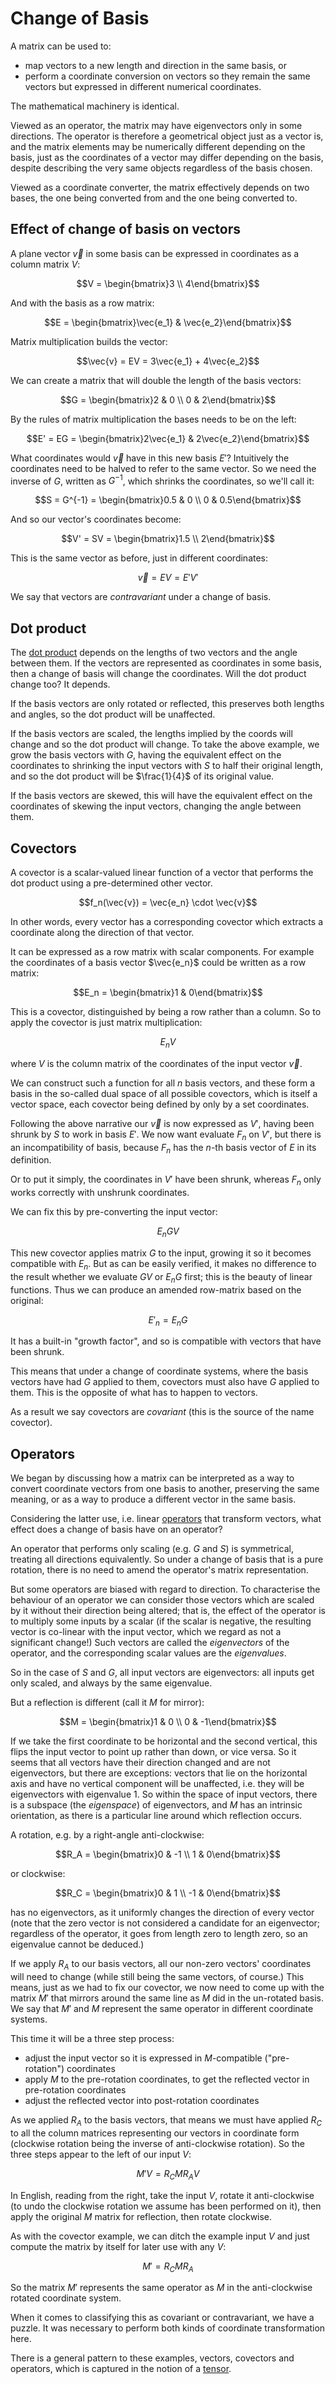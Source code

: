 # Change of Basis

A matrix can be used to:

-   map vectors to a new length and direction in the same basis, or
-   perform a coordinate conversion on vectors so they remain the same vectors but expressed in different numerical coordinates.

The mathematical machinery is identical.

Viewed as an operator, the matrix may have eigenvectors only in some directions. The operator is therefore a geometrical object just as a vector is, and the matrix elements may be numerically different depending on the basis, just as the coordinates of a vector may differ depending on the basis, despite describing the very same objects regardless of the basis chosen.

Viewed as a coordinate converter, the matrix effectively depends on two bases, the one being converted from and the one being converted to.

## Effect of change of basis on vectors

A plane vector $\vec{v}$ in some basis can be expressed in coordinates as a column matrix $V$:

$$V = \begin{bmatrix}3 \\ 4\end{bmatrix}$$

And with the basis as a row matrix:

$$E = \begin{bmatrix}\vec{e_1} & \vec{e_2}\end{bmatrix}$$

Matrix multiplication builds the vector:

$$\vec{v} = EV = 3\vec{e_1} + 4\vec{e_2}$$

We can create a matrix that will double the length of the basis vectors:

$$G = \begin{bmatrix}2 & 0 \\ 0 & 2\end{bmatrix}$$

By the rules of matrix multiplication the bases needs to be on the left:

$$E' = EG = \begin{bmatrix}2\vec{e_1} & 2\vec{e_2}\end{bmatrix}$$

What coordinates would $\vec{v}$ have in this new basis $E'$? Intuitively the coordinates need to be halved to refer to the same vector. So we need the inverse of $G$, written as $G^{-1}$, which shrinks the coordinates, so we'll call it:

$$S = G^{-1} = \begin{bmatrix}0.5 & 0 \\ 0 & 0.5\end{bmatrix}$$

And so our vector's coordinates become:

$$V' = SV = \begin{bmatrix}1.5 \\ 2\end{bmatrix}$$

This is the same vector as before, just in different coordinates:

$$\vec{v} = EV = E'V'$$

We say that vectors are _contravariant_ under a change of basis.

## Dot product

The [dot product](./vectors-dot-product.md) depends on the lengths of two vectors and the angle between them. If the vectors are represented as coordinates in some basis, then a change of basis will change the coordinates. Will the dot product change too? It depends.

If the basis vectors are only rotated or reflected, this preserves both lengths and angles, so the dot product will be unaffected.

If the basis vectors are scaled, the lengths implied by the coords will change and so the dot product will change. To take the above example, we grow the basis vectors with $G$, having the equivalent effect on the coordinates to shrinking the input vectors with $S$ to half their original length, and so the dot product will be $\frac{1}{4}$ of its original value.

If the basis vectors are skewed, this will have the equivalent effect on the coordinates of skewing the input vectors, changing the angle between them.

## Covectors

A covector is a scalar-valued linear function of a vector that performs the dot product using a pre-determined other vector.

$$f_n(\vec{v}) = \vec{e_n} \cdot \vec{v}$$

In other words, every vector has a corresponding covector which extracts a coordinate along the direction of that vector.

It can be expressed as a row matrix with scalar components. For example the coordinates of a basis vector $\vec{e_n}$ could be written as a row matrix:

$$E_n = \begin{bmatrix}1 & 0\end{bmatrix}$$

This is a covector, distinguished by being a row rather than a column. So to apply the covector is just matrix multiplication:

$$E_nV$$

where $V$ is the column matrix of the coordinates of the input vector $\vec{v}$.

We can construct such a function for all $n$ basis vectors, and these form a basis in the so-called dual space of all possible covectors, which is itself a vector space, each covector being defined by only by a set coordinates.

Following the above narrative our $\vec{v}$ is now expressed as $V'$, having been shrunk by $S$ to work in basis $E'$. We now want evaluate $F_n$ on $V'$, but there is an incompatibility of basis, because $F_n$ has the $n$-th basis vector of $E$ in its definition.

Or to put it simply, the coordinates in $V'$ have been shrunk, whereas $F_n$ only works correctly with unshrunk coordinates.

We can fix this by pre-converting the input vector:

$$E_nGV$$

This new covector applies matrix $G$ to the input, growing it so it becomes compatible with $E_n$. But as can be easily verified, it makes no difference to the result whether we evaluate $GV$ or $E_nG$ first; this is the beauty of linear functions. Thus we can produce an amended row-matrix based on the original:

$$E'_n = E_nG$$

It has a built-in "growth factor", and so is compatible with vectors that have been shrunk.

This means that under a change of coordinate systems, where the basis vectors have had $G$ applied to them, covectors must also have $G$ applied to them. This is the opposite of what has to happen to vectors.

As a result we say covectors are _covariant_ (this is the source of the name covector).

## Operators

We began by discussing how a matrix can be interpreted as a way to convert coordinate vectors from one basis to another, preserving the same meaning, or as a way to produce a different vector in the same basis.

Considering the latter use, i.e. linear [operators](./vectors-operators.md) that transform vectors, what effect does a change of basis have on an operator?

An operator that performs only scaling (e.g. $G$ and $S$) is symmetrical, treating all directions equivalently. So under a change of basis that is a pure rotation, there is no need to amend the operator's matrix representation.

But some operators are biased with regard to direction. To characterise the behaviour of an operator we can consider those vectors which are scaled by it without their direction being altered; that is, the effect of the operator is to multiply some inputs by a scalar (if the scalar is negative, the resulting vector is co-linear with the input vector, which we regard as not a significant change!) Such vectors are called the _eigenvectors_ of the operator, and the corresponding scalar values are the _eigenvalues_.

So in the case of $S$ and $G$, all input vectors are eigenvectors: all inputs get only scaled, and always by the same eigenvalue.

But a reflection is different (call it $M$ for mirror):

$$M = \begin{bmatrix}1 & 0 \\ 0 & -1\end{bmatrix}$$

If we take the first coordinate to be horizontal and the second vertical, this flips the input vector to point up rather than down, or vice versa. So it seems that all vectors have their direction changed and are not eigenvectors, but there are exceptions: vectors that lie on the horizontal axis and have no vertical component will be unaffected, i.e. they will be eigenvectors with eigenvalue 1. So within the space of input vectors, there is a subspace (the _eigenspace_) of eigenvectors, and $M$ has an intrinsic orientation, as there is a particular line around which reflection occurs.

A rotation, e.g. by a right-angle anti-clockwise:

$$R_A = \begin{bmatrix}0 & -1 \\ 1 & 0\end{bmatrix}$$

or clockwise:

$$R_C = \begin{bmatrix}0 & 1 \\ -1 & 0\end{bmatrix}$$

has no eigenvectors, as it uniformly changes the direction of every vector (note that the zero vector is not considered a candidate for an eigenvector; regardless of the operator, it goes from length zero to length zero, so an eigenvalue cannot be deduced.)

If we apply $R_A$ to our basis vectors, all our non-zero vectors' coordinates will need to change (while still being the same vectors, of course.) This means, just as we had to fix our covector, we now need to come up with the matrix $M'$ that mirrors around the same line as $M$ did in the un-rotated basis. We say that $M'$ and $M$ represent the same operator in different coordinate systems.

This time it will be a three step process:

-   adjust the input vector so it is expressed in $M$-compatible ("pre-rotation") coordinates
-   apply $M$ to the pre-rotation coordinates, to get the reflected vector in pre-rotation coordinates
-   adjust the reflected vector into post-rotation coordinates

As we applied $R_A$ to the basis vectors, that means we must have applied $R_C$ to all the column matrices representing our vectors in coordinate form (clockwise rotation being the inverse of anti-clockwise rotation). So the three steps appear to the left of our input $V$:

$$M'V = R_CMR_AV$$

In English, reading from the right, take the input $V$, rotate it anti-clockwise (to undo the clockwise rotation we assume has been performed on it), then apply the original $M$ matrix for reflection, then rotate clockwise.

As with the covector example, we can ditch the example input $V$ and just compute the matrix by itself for later use with any $V$:

$$M' = R_CMR_A$$

So the matrix $M'$ represents the same operator as $M$ in the anti-clockwise rotated coordinate system.

When it comes to classifying this as covariant or contravariant, we have a puzzle. It was necessary to perform both kinds of coordinate transformation here.

There is a general pattern to these examples, vectors, covectors and operators, which is captured in the notion of a [tensor](./tensors-product.md).
